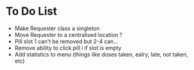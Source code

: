 # To Do List

- Make Requester class a singleton
- Move Requester to a centralised location ?
- Pill slot 1 can't be removed but 2-4 can...
- Remove ability to click pill i if slot is empty
- Add statistics to menu (things like doses taken, ealry, late, not taken, etc)